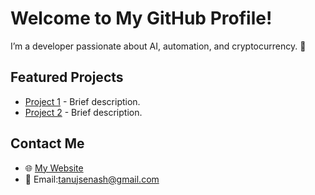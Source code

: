 # Welcome to My GitHub Profile!
I’m a developer passionate about AI, automation, and cryptocurrency. 🚀

## Featured Projects
- [Project 1](https://github.com/your-repo) - Brief description.
- [Project 2](https://github.com/your-repo) - Brief description.

## Contact Me
- 🌐 [My Website](https://your-website.com)
- 📧 Email:tanujsenash@gmail.com
